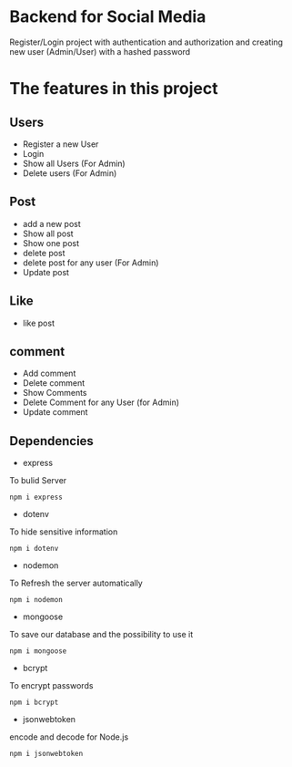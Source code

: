 # Backend for Social Media

Register/Login project with authentication and authorization and creating new user (Admin/User) with a hashed password

# The features in this project

## Users
* Register a new User
* Login
* Show all Users (For Admin)
* Delete users (For Admin)

## Post
* add a new post
* Show all post
* Show one post
* delete post
* delete post for any user (For Admin)
* Update post

## Like
* like post

## comment
* Add comment
* Delete comment
* Show Comments
* Delete Comment for any User (for Admin)
* Update comment


## Dependencies
* express

To bulid Server
``` 
npm i express
```
* dotenv

To hide sensitive information
``` 
npm i dotenv
```

* nodemon

To Refresh the server automatically
``` 
npm i nodemon
```

* mongoose

To save our database and the possibility to use it

``` 
npm i mongoose
```

* bcrypt

To encrypt passwords

``` 
npm i bcrypt
```


* jsonwebtoken

encode and decode for Node.js

``` 
npm i jsonwebtoken
```
